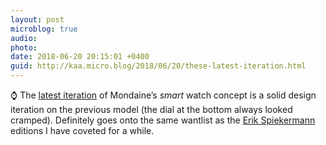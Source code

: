 ```yaml
---
layout: post
microblog: true
audio: 
photo: 
date: 2018-06-20 20:15:01 +0400
guid: http://kaa.micro.blog/2018/06/20/these-latest-iteration.html
---
```

⌚ The [latest iteration](https://www.mondaine.com/watches/mondaine-helvetica/helvetica-1-smartwatch.html) of Mondaine’s _smart_ watch concept is a solid design iteration on the previous model (the dial at the bottom always looked cramped). Definitely goes onto the same wantlist as the [Erik Spiekermann](https://www.mondaine.com/watches/mondaine-helvetica/helvetica-spiekermann-edition.html) editions I have coveted for a while.

